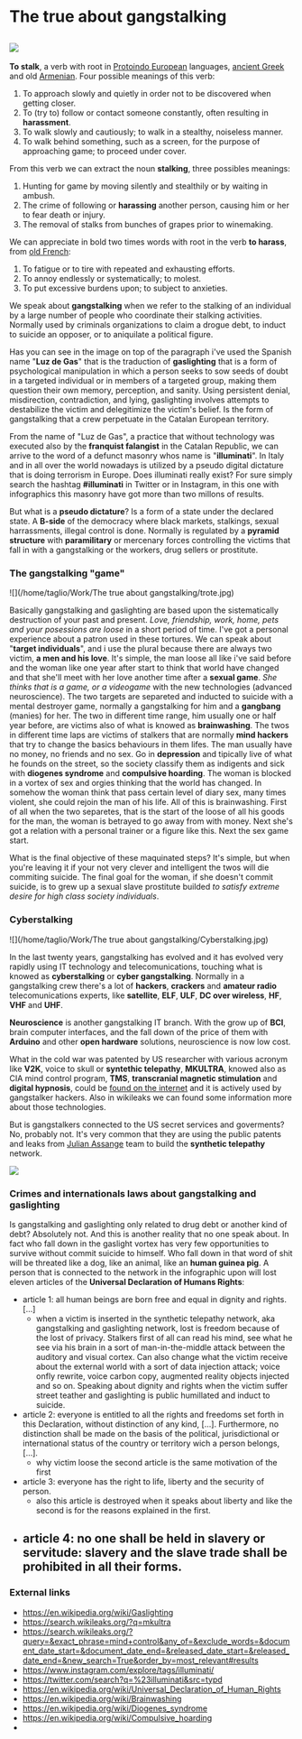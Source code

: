 # The true about gangstalking

## ![](/home/taglio/Pictures/luzdegas.jpg)

**To stalk**, a verb with root in [Protoindo European](https://en.wikipedia.org/wiki/Indo-European_languages) languages, [ancient Greek](<https://en.wikipedia.org/wiki/Ancient_Greek>) and old [Armenian](<https://en.wikipedia.org/wiki/Classical_Armenian>). Four possible meanings of this verb:

1. To approach slowly and quietly in order not to be discovered when getting closer.
2. To (try to) follow or contact someone constantly, often resulting in **harassment**. 
3. To walk slowly and cautiously; to walk in a stealthy, noiseless manner. 
4. To walk behind something, such as a screen, for the purpose of approaching game; to proceed under cover.

From this verb we can extract the noun **stalking**, three possibles meanings:

1. Hunting for game by moving silently and stealthily or by waiting in ambush.
2. The crime of following or **harassing** another person, causing him or her to fear death or injury.	
3. The removal of stalks from bunches of grapes prior to winemaking.

We can appreciate in bold two times words with root in the verb **to harass**, from [old French](<https://en.wikipedia.org/wiki/Old_French>):

1. To fatigue or to tire with repeated and exhausting efforts. 
2. To annoy endlessly or systematically; to molest. 
3. To put excessive burdens upon; to subject to anxieties. 

We speak about **gangstalking** when we refer to the stalking of an individual by a large number of people who coordinate their stalking activities. Normally used by criminals organizations to claim a drogue debt, to induct to suicide an opposer, or to aniquilate a political figure. 

Has you can see in the image on top of the paragraph i've used the Spanish name "**Luz de Gas**" that is the traduction of **gaslighting** that is a form of psychological manipulation in which a person seeks to sow seeds of doubt in a targeted individual or in members of a targeted group, making them question their own memory, perception, and sanity. Using persistent denial, misdirection, contradiction, and lying, gaslighting involves attempts to destabilize the victim and delegitimize the victim's belief. Is the form of gangstalking that a crew perpetuate in the Catalan European territory. 

From the name of "Luz de Gas", a practice that without technology was executed also by the **franquist falangist** in the Catalan Republic, we can arrive to the word of a defunct masonry whos name is "**illuminati**". In Italy and in all over the world nowadays is utilized by a pseudo digital dictature that is doing terrorism in Europe. Does illuminati really exist? For sure simply search the hashtag **#illuminati** in Twitter or in Instagram, in this one with infographics this masonry have got more than two millons of results.

But what is a **pseudo dictature**? Is a form of a state under the declared state. A **B-side** of the democracy where black markets, stalkings, sexual harrassments, illegal control is done. Normally is regulated by a **pyramid structure** with **paramilitary** or mercenary forces controlling the victims that fall in with a gangstalking or the workers, drug sellers or prostitute. 



### The gangstalking "game"

![](/home/taglio/Work/The true about gangstalking/trote.jpg)

Basically gangstalking and gaslighting are based upon the sistematically destruction of your past and present. *Love, friendship, work, home, pets and your posessions are loose* in a short period of time. I've got a personal experience about a patron used in these tortures. We can speak about "**target individuals**", and i use the plural because there are always two victim, **a men and his love**. It's simple, the man loose all like i've said before and the woman like one year after start to think that world have changed and that she'll meet with her love another time after a **sexual game**. *She thinks that is a game, or a videogame* with the new technologies (advanced neuroscience). The two targets are separeted and inducted to suicide with a mental destroyer game, normally a gangstalking for him and a **gangbang** (manies) for her. The two in different time range, him usually one or half year before, are victims also of what is knowed as **brainwashing**. The twos in different time laps are victims of stalkers that are normally **mind hackers** that try to change the basics behaviours in them lifes. The man usually have no money, no friends and no sex. Go in **depression** and tipically live of what he founds on the street, so the society classify them as indigents and sick with **diogenes syndrome** and **compulsive hoarding**. The woman is blocked in a vortex of sex and orgies thinking that the world has changed. In somehow the woman think that pass certain level of diary sex, many times violent, she could rejoin the man of his life. All of this is brainwashing. First of all when the two separetes, that is the start of the loose of all his goods for the man, the woman is betrayed to go away from with money. Next she's got a relation with a personal trainer or a figure like this. Next the sex game start. 

What is the final objective of these maquinated steps? It's simple, but when you're leaving it if your not very clever and intelligent the twos will die commiting suicide. The final goal for the woman, if she doesn't commit suicide, is to grew up a sexual slave prostitute builded *to satisfy extreme desire for high class society individuals*.





### Cyberstalking



![](/home/taglio/Work/The true about gangstalking/Cyberstalking.jpg)



In the last twenty years, gangstalking has evolved and it has evolved very rapidly using IT technology and telecomunications, touching what is knowed as **cyberstalking** or **cyber gangstalking**. Normally in a gangstalking crew there's a lot of **hackers**, **crackers** and **amateur radio** telecomunications experts, like **satellite**, **ELF**, **ULF**, **DC over wireless**, **HF**, **VHF** and **UHF**. 

**Neuroscience** is another gangstalking IT branch. With the grow up of **BCI**, brain computer interfaces, and the fall down of the price of them with **Arduino** and other **open hardware** solutions, neuroscience is now low cost. 

What in the cold war was patented by US researcher with various acronym like **V2K**, voice to skull or **syntethic telepathy**, **MKULTRA**, knowed also as CIA mind control program, **TMS**, **transcranial magnetic stimulation** and **digital hypnosis**, could be [found on the internet](https://drive.google.com/drive/folders/1dYyHmF7aN5sX1TrxHWfHHZgEY1fNxKxf?usp=sharing) and it is actively used by gangstalker hackers. Also in wikileaks we can found some information more about those technologies. 

But is gangstalkers connected to the US secret services and goverments? No, probably not. It's very common that they are using the public patents and leaks from [Julian Assange](https://en.wikipedia.org/wiki/Julian_Assange) team to build the **synthetic telepathy** network.



![](/home/taglio/Pictures/D-3AgjKX4AE3QX2.jpg)



### Crimes and internationals laws about gangstalking and gaslighting

Is gangstalking and gaslighting only related to drug debt or another kind of debt? Absolutely not. And this is another reality that no one speak about. In fact who fall down in the gaslight vortex has very few opportunities to survive without commit suicide to himself. Who fall down in that word of shit will be threated like a dog, like an animal, like an **human guinea pig**. A person that is connected to the network in the infographic upon will lost eleven articles of the **Universal Declaration of Humans Rights**:

- article 1: all human beings are born free and equal in dignity and rights. [...]
    - when a victim is inserted in the synthetic telepathy network, aka gangstalking and gaslighting network, lost is freedom because of the lost of privacy. Stalkers first of all can read his mind, see what he see via his brain in a sort of man-in-the-middle attack between the auditory and visual cortex. Can also change what the victim receive about the external world with a sort of data injection attack; voice onfly rewrite, voice carbon copy, augmented reality objects injected and so on. Speaking about dignity and rights when the victim suffer street teather and gaslighting is public humillated and induct to suicide.
- article 2: everyone is entitled to all the rights and freedoms set forth in this Declaration, without distinction of any kind, [...]. Furthermore, no distinction shall be made on the basis of the political, jurisdictional or international status of the country or territory wich a person belongs, [...].
    - why victim loose the second article is the same motivation of the first
- article 3: everyone has the right to life, liberty and the security of person.
    - also this article is destroyed when it speaks about liberty and like the second is for the reasons explained in the first.
- article 4: no one shall be held in slavery or servitude: slavery and the slave trade shall be prohibited in all their forms.
    - 





### External links

- <https://en.wikipedia.org/wiki/Gaslighting>
- <https://search.wikileaks.org/?q=mkultra>
- <https://search.wikileaks.org/?query=&exact_phrase=mind+control&any_of=&exclude_words=&document_date_start=&document_date_end=&released_date_start=&released_date_end=&new_search=True&order_by=most_relevant#results>
- <https://www.instagram.com/explore/tags/illuminati/>
- <https://twitter.com/search?q=%23illuminati&src=typd>
- <https://en.wikipedia.org/wiki/Universal_Declaration_of_Human_Rights>
- <https://en.wikipedia.org/wiki/Brainwashing>
- <https://en.wikipedia.org/wiki/Diogenes_syndrome>
- <https://en.wikipedia.org/wiki/Compulsive_hoarding>
- 